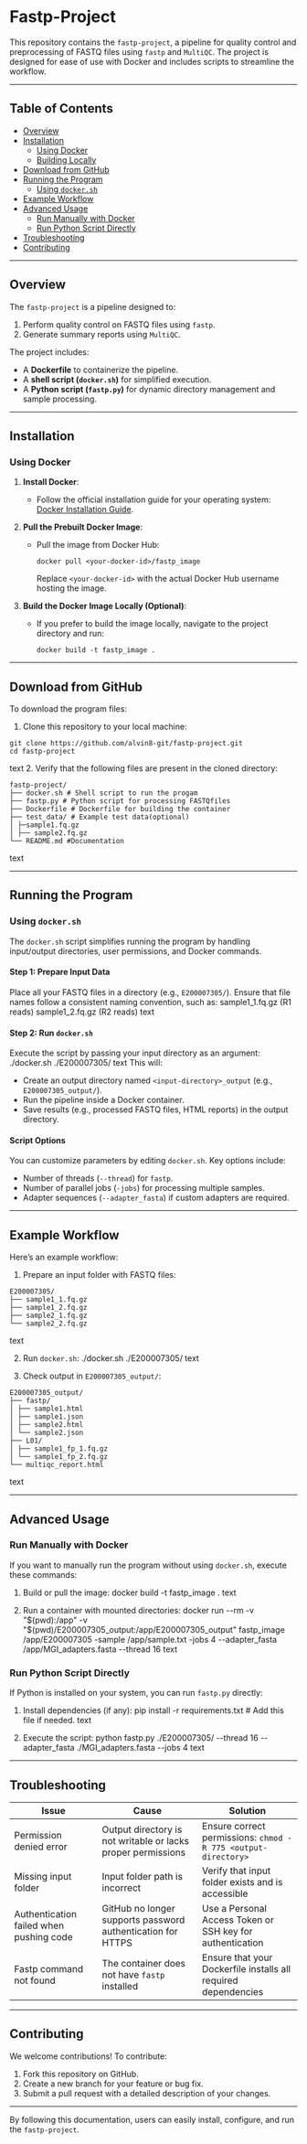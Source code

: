 # **Fastp-Project**

This repository contains the `fastp-project`, a pipeline for quality control and preprocessing of FASTQ files using `fastp` and `MultiQC`. The project is designed for ease of use with Docker and includes scripts to streamline the workflow.

---

## **Table of Contents**
- [Overview](#overview)
- [Installation](#installation)
  - [Using Docker](#using-docker)
  - [Building Locally](#building-locally)
- [Download from GitHub](#download-from-github)
- [Running the Program](#running-the-program)
  - [Using `docker.sh`](#using-dockersh)
- [Example Workflow](#example-workflow)
- [Advanced Usage](#advanced-usage)
  - [Run Manually with Docker](#run-manually-with-docker)
  - [Run Python Script Directly](#run-python-script-directly)
- [Troubleshooting](#troubleshooting)
- [Contributing](#contributing)

---

## **Overview**

The `fastp-project` is a pipeline designed to:
1. Perform quality control on FASTQ files using `fastp`.
2. Generate summary reports using `MultiQC`.

The project includes:
- A **Dockerfile** to containerize the pipeline.
- A **shell script (`docker.sh`)** for simplified execution.
- A **Python script (`fastp.py`)** for dynamic directory management and sample processing.

---

## **Installation**

### **Using Docker**

1. **Install Docker**:
   - Follow the official installation guide for your operating system: [Docker Installation Guide](https://docs.docker.com/get-docker/).

2. **Pull the Prebuilt Docker Image**:
   - Pull the image from Docker Hub:
     ```
     docker pull <your-docker-id>/fastp_image
     ```
     Replace `<your-docker-id>` with the actual Docker Hub username hosting the image.

3. **Build the Docker Image Locally (Optional)**:
   - If you prefer to build the image locally, navigate to the project directory and run:
     ```
     docker build -t fastp_image .
     ```

---

## **Download from GitHub**

To download the program files:

1. Clone this repository to your local machine:
```
git clone https://github.com/alvin8-git/fastp-project.git
cd fastp-project
```
text
2. Verify that the following files are present in the cloned directory:
```
fastp-project/
├── docker.sh # Shell script to run the progam
├── fastp.py # Python script for processing FASTQfiles
├── Dockerfile # Dockerfile for building the container
├── test_data/ # Example test data(optional)
│ ├─sample1.fq.gz
│ ├── sample2.fq.gz
└── README.md #Documentation
```
text

---

## **Running the Program**

### **Using `docker.sh`**

The `docker.sh` script simplifies running the program by handling input/output directories, user permissions, and Docker commands.

#### **Step 1: Prepare Input Data**
Place all your FASTQ files in a directory (e.g., `E200007305/`). Ensure that file names follow a consistent naming convention, such as:
sample1_1.fq.gz (R1 reads)
sample1_2.fq.gz (R2 reads)
text

#### **Step 2: Run `docker.sh`**
Execute the script by passing your input directory as an argument:
./docker.sh ./E200007305/
text
This will:
- Create an output directory named `<input-directory>_output` (e.g., `E200007305_output/`).
- Run the pipeline inside a Docker container.
- Save results (e.g., processed FASTQ files, HTML reports) in the output directory.

#### **Script Options**
You can customize parameters by editing `docker.sh`. Key options include:
- Number of threads (`--thread`) for `fastp`.
- Number of parallel jobs (`-jobs`) for processing multiple samples.
- Adapter sequences (`--adapter_fasta`) if custom adapters are required.

---

## **Example Workflow**

Here’s an example workflow:

1. Prepare an input folder with FASTQ files:
```
E200007305/
├── sample1_1.fq.gz
├── sample1_2.fq.gz
├── sample2_1.fq.gz
└── sample2_2.fq.gz
```
text

2. Run `docker.sh`:
./docker.sh ./E200007305/
text

3. Check output in `E200007305_output/`:
```
E200007305_output/
├── fastp/
│ ├── sample1.html
│ ├── sample1.json
│ ├── sample2.html
│ └── sample2.json
├── L01/
│ ├── sample1_fp_1.fq.gz
│ └── sample1_fp_2.fq.gz
└── multiqc_report.html
```
text

---

## **Advanced Usage**

### **Run Manually with Docker**
If you want to manually run the program without using `docker.sh`, execute these commands:

1. Build or pull the image:
docker build -t fastp_image .
text

2. Run a container with mounted directories:
docker run --rm
-v "$(pwd):/app"
-v "$(pwd)/E200007305_output:/app/E200007305_output"
fastp_image /app/E200007305
-sample /app/sample.txt
-jobs 4
--adapter_fasta /app/MGI_adapters.fasta
--thread 16
text

### **Run Python Script Directly**
If Python is installed on your system, you can run `fastp.py` directly:

1. Install dependencies (if any):
pip install -r requirements.txt # Add this file if needed.
text

2. Execute the script:
python fastp.py ./E200007305/ --thread 16 --adapter_fasta ./MGI_adapters.fasta --jobs 4
text

---

## **Troubleshooting**

| Issue                                   | Cause                                                                                 | Solution                                                                                   |
|-----------------------------------------|---------------------------------------------------------------------------------------|-------------------------------------------------------------------------------------------|
| Permission denied error                 | Output directory is not writable or lacks proper permissions                          | Ensure correct permissions: `chmod -R 775 <output-directory>`                             |
| Missing input folder                    | Input folder path is incorrect                                                        | Verify that input folder exists and is accessible                                         |
| Authentication failed when pushing code | GitHub no longer supports password authentication for HTTPS                           | Use a Personal Access Token or SSH key for authentication                                 |
| Fastp command not found                 | The container does not have `fastp` installed                                         | Ensure that your Dockerfile installs all required dependencies                            |

---

## **Contributing**

We welcome contributions! To contribute:

1. Fork this repository on GitHub.
2. Create a new branch for your feature or bug fix.
3. Submit a pull request with a detailed description of your changes.

---

By following this documentation, users can easily install, configure, and run the `fastp-project`.

